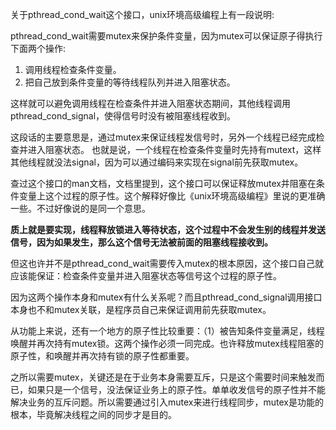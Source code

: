 关于pthread_cond_wait这个接口，unix环境高级编程上有一段说明:

pthread_cond_wait需要mutex来保护条件变量，因为mutex可以保证原子得执行下面两个操作:

1. 调用线程检查条件变量。
2. 把自己放到条件变量的等待线程队列并进入阻塞状态。

这样就可以避免调用线程在检查条件并进入阻塞状态期间，其他线程调用pthread_cond_signal，使得信号时没有被阻塞线程收到。

这段话的主要意思是，通过mutex来保证线程发信号时，另外一个线程已经完成检查并进入阻塞状态。
也就是说，一个线程在检查条件变量时先持有mutext，这样其他线程就没法signal，因为可以通过编码来实现在signal前先获取mutex。



查过这个接口的man文档，文档里提到，这个接口可以保证释放mutex并阻塞在条件变量上这个过程的原子性。这个解释好像比《unix环境高级编程》里说的更准确一些。不过好像说的是同一个意思。

**质上就是要实现，线程释放锁进入等待状态，这个过程中不会发生别的线程并发送信号，因为如果发生，那么这个信号无法被前面的阻塞线程接收到。**

但这也许并不是pthread_cond_wait需要传入mutex的根本原因，这个接口自己就应该能保证：检查条件变量并进入阻塞状态等信号这个过程的原子性。

因为这两个操作本身和mutex有什么关系呢？而且pthread_cond_signal调用接口本身也不和mutex关联，是程序员自己来保证调用前先获取mutex。


从功能上来说，还有一个地方的原子性比较重要：（1）被告知条件变量满足，线程唤醒并再次持有mutex锁。这两个操作必须一同完成。也许释放mutex线程阻塞的原子性，和唤醒并再次持有锁的原子性都重要。

之所以需要mutex，关键还是在于业务本身需要互斥，只是这个需要时间来触发而已，如果只是一个信号，没法保证业务上的原子性。单单收发信号的原子性并不能解决业务的互斥问题。所以需要通过引入mutex来进行线程同步，mutex是功能的根本，毕竟解决线程之间的同步才是目的。
